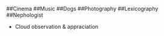 ##Cinema
##Music
##Dogs
##Photography
##Lexicography
##Nephologist 
+ Cloud observation & appraciation


